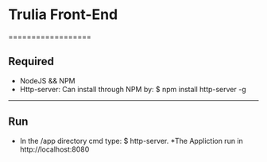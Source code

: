 # Trulia Front-End
==================


## Required
   * NodeJS && NPM
   * Http-server: Can install through NPM by:
         $ npm install http-server -g
----------------------------------
## Run
   * In the /app directory cmd type:
         $ http-server.
   *The Appliction run in http://localhost:8080
  
